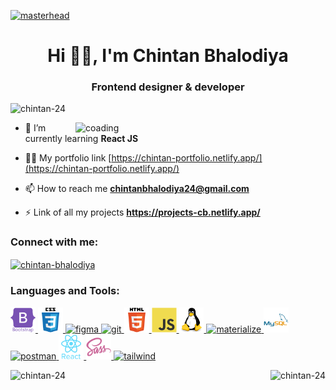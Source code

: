 [![masterhead](https://media-exp1.licdn.com/dms/image/C4D16AQHX2qbG-k1rog/profile-displaybackgroundimage-shrink_350_1400/0/1623432724991?e=1649894400&v=beta&t=a8hneVDQeAFWpmTNXvh_KXJ8wtwB_VMAHM-rZGJBESE)](https://chintan-portfolio.netlify.app/)

<h1 align="center">Hi 🙋‍♂️, I'm Chintan Bhalodiya</h1>
<h3 align="center">Frontend designer & developer</h3>

<p align="left"> <img src="https://komarev.com/ghpvc/?username=chintan-24&label=Profile%20views&color=0e75b6&style=flat" alt="chintan-24" /> </p>

<img align="right" alt="coading" width="400" src="https://cdn.dribbble.com/users/1201592/screenshots/9078494/media/422a760a51cef7de2fa3db9daf697853.gif">


- 🌱 I’m currently learning **React JS**

- 👨‍💻 My portfolio link [https://chintan-portfolio.netlify.app/](https://chintan-portfolio.netlify.app/)

- 📫 How to reach me **chintanbhalodiya24@gmail.com**

- ⚡ Link of all my projects **https://projects-cb.netlify.app/**

<h3 align="left">Connect with me:</h3>
<p align="left">
<a href="https://linkedin.com/in/chintan-bhalodiya" target="blank"><img align="center" src="https://raw.githubusercontent.com/rahuldkjain/github-profile-readme-generator/master/src/images/icons/Social/linked-in-alt.svg" alt="chintan-bhalodiya" height="30" width="40" /></a>
</p>

<h3 align="left">Languages and Tools:</h3>
<p align="left"> <a href="https://getbootstrap.com" target="_blank" rel="noreferrer"> <img src="https://raw.githubusercontent.com/devicons/devicon/master/icons/bootstrap/bootstrap-plain-wordmark.svg" alt="bootstrap" width="40" height="40"/> </a> <a href="https://www.w3schools.com/css/" target="_blank" rel="noreferrer"> <img src="https://raw.githubusercontent.com/devicons/devicon/master/icons/css3/css3-original-wordmark.svg" alt="css3" width="40" height="40"/> </a> <a href="https://www.figma.com/" target="_blank" rel="noreferrer"> <img src="https://www.vectorlogo.zone/logos/figma/figma-icon.svg" alt="figma" width="40" height="40"/> </a> <a href="https://git-scm.com/" target="_blank" rel="noreferrer"> <img src="https://www.vectorlogo.zone/logos/git-scm/git-scm-icon.svg" alt="git" width="40" height="40"/> </a> <a href="https://www.w3.org/html/" target="_blank" rel="noreferrer"> <img src="https://raw.githubusercontent.com/devicons/devicon/master/icons/html5/html5-original-wordmark.svg" alt="html5" width="40" height="40"/> </a> <a href="https://developer.mozilla.org/en-US/docs/Web/JavaScript" target="_blank" rel="noreferrer"> <img src="https://raw.githubusercontent.com/devicons/devicon/master/icons/javascript/javascript-original.svg" alt="javascript" width="40" height="40"/> </a> <a href="https://www.linux.org/" target="_blank" rel="noreferrer"> <img src="https://raw.githubusercontent.com/devicons/devicon/master/icons/linux/linux-original.svg" alt="linux" width="40" height="40"/> </a> <a href="https://materializecss.com/" target="_blank" rel="noreferrer"> <img src="https://raw.githubusercontent.com/prplx/svg-logos/5585531d45d294869c4eaab4d7cf2e9c167710a9/svg/materialize.svg" alt="materialize" width="40" height="40"/> </a> <a href="https://www.mysql.com/" target="_blank" rel="noreferrer"> <img src="https://raw.githubusercontent.com/devicons/devicon/master/icons/mysql/mysql-original-wordmark.svg" alt="mysql" width="40" height="40"/> </a> <a href="https://postman.com" target="_blank" rel="noreferrer"> <img src="https://www.vectorlogo.zone/logos/getpostman/getpostman-icon.svg" alt="postman" width="40" height="40"/> </a> <a href="https://reactjs.org/" target="_blank" rel="noreferrer"> <img src="https://raw.githubusercontent.com/devicons/devicon/master/icons/react/react-original-wordmark.svg" alt="react" width="40" height="40"/> </a> <a href="https://sass-lang.com" target="_blank" rel="noreferrer"> <img src="https://raw.githubusercontent.com/devicons/devicon/master/icons/sass/sass-original.svg" alt="sass" width="40" height="40"/> </a> <a href="https://tailwindcss.com/" target="_blank" rel="noreferrer"> <img src="https://www.vectorlogo.zone/logos/tailwindcss/tailwindcss-icon.svg" alt="tailwind" width="40" height="40"/> </a> </p>

<p><img align="left" src="https://github-readme-stats.vercel.app/api/top-langs?username=chintan-24&show_icons=true&locale=en&layout=compact" alt="chintan-24" /></p>
<p>
<img align="right" src="https://github-readme-stats.vercel.app/api?username=chintan-24&show_icons=true&locale=en" alt="chintan-24" /></p>


